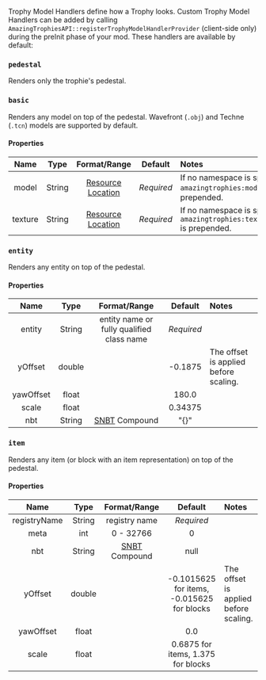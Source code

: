 Trophy Model Handlers define how a Trophy looks. Custom Trophy Model Handlers can be added by calling `AmazingTrophiesAPI::registerTrophyModelHandlerProvider` (client-side only) during the preInit phase of your mod. These handlers are available by default:

### `pedestal`
Renders only the trophie's pedestal.


### `basic`
Renders any model on top of the pedestal. Wavefront (`.obj`) and Techne (`.tcn`) models are supported by default.

#### Properties
|Name|Type|Format/Range|Default|Notes|
|:---:|:---:|:---:|:---:|:---|
|model|String|[Resource Location](https://minecraft.wiki/w/Resource_location)|*Required*|If no namespace is specified, `amazingtrophies:models/` is prepended.|
|texture|String|[Resource Location](https://minecraft.wiki/w/Resource_location)|*Required*|If no namespace is specified, `amazingtrophies:textures/blocks/` is prepended.|


### `entity`
Renders any entity on top of the pedestal.

#### Properties
|Name|Type|Format/Range|Default|Notes|
|:---:|:---:|:---:|:---:|:---|
|entity|String|entity name or fully qualified class name|*Required*||
|yOffset|double||-0.1875|The offset is applied before scaling.|
|yawOffset|float||180.0||
|scale|float||0.34375||
|nbt|String|[SNBT](https://minecraft.wiki/w/NBT_format#SNBT_format) Compound|"{}"||

### `item`
Renders any item (or block with an item representation) on top of the pedestal.

#### Properties
|Name|Type|Format/Range|Default|Notes|
|:---:|:---:|:---:|:---:|:---|
|registryName|String|registry name|*Required*||
|meta|int|0 - 32766|0||
|nbt|String|[SNBT](https://minecraft.wiki/w/NBT_format#SNBT_format) Compound|null||
|yOffset|double||-0.1015625 for items, -0.015625 for blocks|The offset is applied before scaling.|
|yawOffset|float||0.0||
|scale|float||0.6875 for items, 1.375 for blocks||